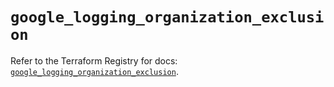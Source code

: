 # `google_logging_organization_exclusion`

Refer to the Terraform Registry for docs: [`google_logging_organization_exclusion`](https://registry.terraform.io/providers/hashicorp/google-beta/6.35.0/docs/resources/google_logging_organization_exclusion).
